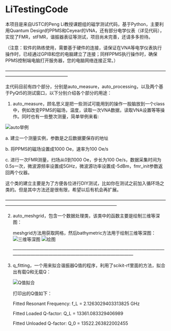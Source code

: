 # LiTestingCode

本项目是来自USTC的Peng Li教授课题组的磁学测试代码，基于Python，主要利用Quantum Design的PPMS和Ceyear的VNA，还有部分电学仪表（详见代码），实现了FMR，stFMR，谐振器表征等测试，项目尚未完善，还请多多担待。

（注意：软件的熟练使用，需要基于硬件的连接，请保证在VNA等电学仪表执行操作时，已经通过GPIB和您的电脑建立了连接；同样PPMS执行操作时，确保PPMS控制端电脑打开服务器，您的电脑网络连接正常。）

   ——————————————————————————————————————————————————

主代码目前有四个部分，分别是auto_measure，auto_processing，以及两个基于PyQt5的测试窗口，以下分别介绍各个部分的用途：

1. auto_measure，顾名思义是把一些测试可能用到的操作一股脑放到一个class中，例如改变PPMS的磁场，温度，读取一次VNA数据，读取VNA设置等等操作。同时也有一些整次测量，简单举例来看:
   
  ![auto举例](https://github.com/user-attachments/assets/995108ee-bd21-40c1-9c93-a0a5708d1af5)

  a. 建立一个测量实例，参数是之后数据要保存的地址

  b. 将PPMS的磁场设置成1000 Oe，速率为100 Oe/s

  c. 进行一次FMR测量，扫场从0到1000 Oe，步长为100 Oe/s，数据采集时间为0.5s一次，微波源频率设置成5GHz，微波源功率设置成-5dBm，fmr_init参数返回两个仪器。

  这个类的建立主要是为了方便各位进行DIY测试，比如你在测试之前加入循环场之类的。但是其中方法还是很有限，希望以后有机会再扩展。
  
  —————————————————————————————————————————————————————————————
  
2. auto_meshgrid，包含一个数据处理类，该类中的函数主要是绘制三维等深图：

   meshgrid方法用获取网格，然后bathymetric方法用于绘制三维等深图：
   ![三维等深图](https://github.com/user-attachments/assets/2f699882-0e70-47e8-adc7-405cb49ebe4c)
   ![绘图](https://github.com/user-attachments/assets/953ecc1e-da1a-437c-be47-9961dfbfd6cb)
   
   —————————————————————————————————————————————————————————————

3. q_fitting，一个用来拟合谐振器Q值的程序，利用了scikit-rf里面的方法，拟合出有载Q和无载Q：
   
   ![Q值拟合](https://github.com/user-attachments/assets/b061b62c-343e-4d54-aaf0-eb60b65908c9)

   打印出的Q值如下：

   Fitted Resonant Frequency: f_L = 2.1263029403313825 GHz
   
   Fitted Loaded Q-factor: Q_L = 13361.083329406989
   
   Fitted Unloaded Q-factor: Q_0 = 13522.263822002455

   

   

   

